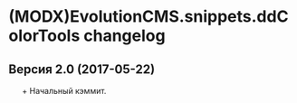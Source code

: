 # (MODX)EvolutionCMS.snippets.ddColorTools changelog


## Версия 2.0 (2017-05-22)
* \+ Начальный кэммит.


<link rel="stylesheet" type="text/css" href="https://DivanDesign.ru/assets/files/ddMarkdown.css" />
<style>ul{list-style:none;}</style>